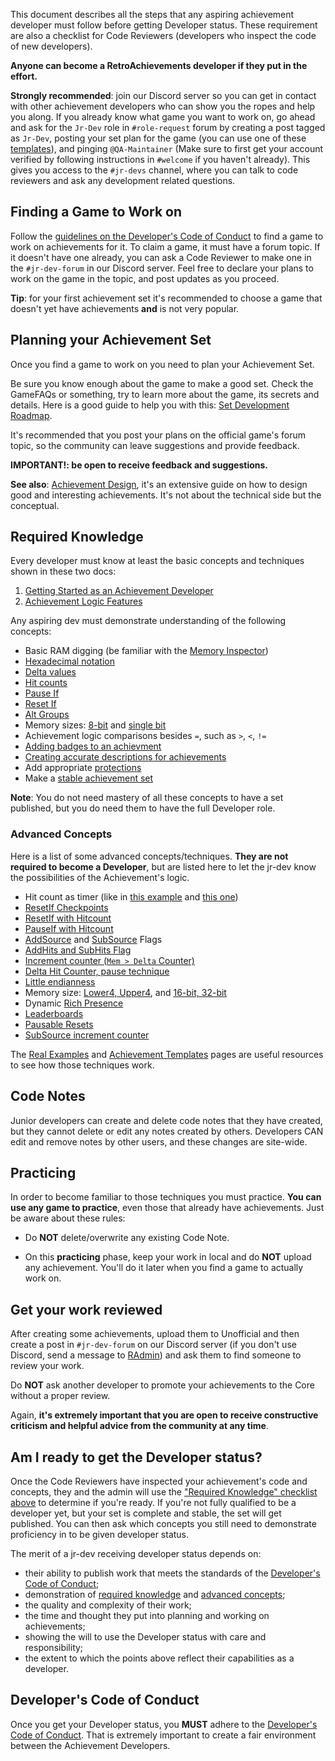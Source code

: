 This document describes all the steps that any aspiring achievement developer must follow before getting Developer status. These requirement are also a checklist for Code Reviewers (developers who inspect the code of new developers).

**Anyone can become a RetroAchievements developer if they put in the effort.**

**Strongly recommended**: join our Discord server so you can get in contact with other achievement developers who can show you the ropes and help you along. If you already know what game you want to work on, go ahead and ask for the `Jr-Dev` role in `#role-request` forum by creating a post tagged as `Jr-Dev`, posting your set plan for the game (you can use one of these [templates](https://docs.google.com/spreadsheets/d/1VC2phJ9AUcZK5Ll4bVuMpJXED8QdM_nw8OdSAuLc3bI/edit)), and pinging `@QA-Maintainer` (Make sure to first get your account verified by following instructions in `#welcome` if you haven't already). This gives you access to the `#jr-devs` channel, where you can talk to code reviewers and ask any development related questions.

## Finding a Game to Work on

Follow the [guidelines on the Developer's Code of Conduct](Developers-Code-of-Conduct#working-on-empty-sets) to find a game to work on achievements for it. To claim a game, it must have a forum topic. If it doesn't have one already, you can ask a Code Reviewer to make one in the `#jr-dev-forum` in our Discord server. Feel free to declare your plans to work on the game in the topic, and post updates as you proceed.

**Tip**: for your first achievement set it's recommended to choose a game that doesn't yet have achievements **and** is not very popular.

## Planning your Achievement Set

Once you find a game to work on you need to plan your Achievement Set.

Be sure you know enough about the game to make a good set. Check the GameFAQs or something, try to learn more about the game, its secrets and details. Here is a good guide to help you with this: [Set Development Roadmap](Set-Development-Roadmap).

It's recommended that you post your plans on the official game's forum topic, so the community can leave suggestions and provide feedback.

**IMPORTANT!: be open to receive feedback and suggestions.**

**See also**: [Achievement Design](Achievement-Design), it's an extensive guide on how to design good and interesting achievements. It's not about the technical side but the conceptual.

## Required Knowledge

Every developer must know at least the basic concepts and techniques shown in these two docs:

1. [Getting Started as an Achievement Developer](Getting-Started-as-an-Achievement-Developer)
2. [Achievement Logic Features](Achievement-Logic-Features)

Any aspiring dev must demonstrate understanding of the following concepts:

- Basic RAM digging (be familiar with the [Memory Inspector](Memory-Inspector-Overview))
- [Hexadecimal notation](Memory-Inspector-Overview#decimal-binary-and-hexadecimal-notations)
- [Delta values](Delta-Values)
- [Hit counts](Hit-Counts)
- [Pause If](PauseIf-Flag)
- [Reset If](ResetIf-Flag)
- [Alt Groups](Alt-Groups)
- Memory sizes: [8-bit](Memory-Inspector-Overview#8-bit-mode) and [single bit](Memory-Inspector-Overview#single-bits)
- Achievement logic comparisons besides `=`, such as `>`, `<`, `!=`
- [Adding badges to an achievment](Ways-to-Contribute)
- [Creating accurate descriptions for achievements](Developers-Code-of-Conduct#basic-achievement-design-guidelines)
- Add appropriate [protections](Getting-Started-as-an-Achievement-Developer#important-tips)
- Make a [stable achievement set](Getting-Started-as-an-Achievement-Developer#important-tips)

**Note**: You do not need mastery of all these concepts to have a set published, but you do need them to have the full Developer role.

### Advanced Concepts

Here is a list of some advanced concepts/techniques. **They are not required to become a Developer**, but are listed here to let the jr-dev know the possibilities of the Achievement's logic.

- Hit count as timer (like in [this example](Using-Hit-Counts-as-a-Timer) and [this one](Creating-a-Timer-with-Reset-If-Hits-based-on-the-Speed-of-the-Game))
- [ResetIf Checkpoints](Achievement-Templates#finish-level-n-without-dying-or-getting-hit-using-a-weapon-etc)
- [ResetIf with Hitcount](ResetIf-Flag#resetif-with-hit-counts)
- [PauseIf with Hitcount](PauseIf-Flag#pauseif-with-hit-counts)
- [AddSource](AddSource-Flag) and [SubSource](SubSource-Flag) Flags
- [AddHits and SubHits Flag](AddHits-and-SubHits-Flag)
- [Increment counter (`Mem > Delta` Counter)](Using-Delta-Values-and-Hit-Counts-to-Detect-an-Increment)
- [Delta Hit Counter, pause technique](Achievement-Templates#check-for-a-specific-value-changing-to-another-specific-value-ten-times)
- [Little endianness](Memory-Inspector-Overview#endianness)
- Memory size: [Lower4, Upper4](Memory-Inspector-Overview#upper4-and-lower4), and [16-bit, 32-bit](Memory-Inspector-Overview#1632-bit-mode)
- Dynamic [Rich Presence](Rich-Presence)
- [Leaderboards](Leaderboards)
- [Pausable Resets](Achievement-Templates#conditional-resets)
- [SubSource increment counter](SubSource-Flag#using-subsource-to-count-increments)

The [Real Examples](Real-Examples) and [Achievement Templates](Achievement-Templates) pages are useful resources to see how those techniques work.

## Code Notes

Junior developers can create and delete code notes that they have created, but they cannot delete or edit any notes created by others. Developers CAN edit and remove notes by other users, and these changes are site-wide.

## Practicing

In order to become familiar to those techniques you must practice. **You can use any game to practice**, even those that already have achievements. Just be aware about these rules:

- Do **NOT** delete/overwrite any existing Code Note.

- On this **practicing** phase, keep your work in local and do **NOT** upload any achievement. You'll do it later when you find a game to actually work on.

## Get your work reviewed

After creating some achievements, upload them to Unofficial and then create a post in `#jr-dev-forum` on our Discord server (if you don't use Discord, send a message to [RAdmin](http://retroachievements.org/user/RAdmin)) and ask them to find someone to review your work.

Do **NOT** ask another developer to promote your achievements to the Core without a proper review.

Again, **it's extremely important that you are open to receive constructive criticism and helpful advice from the community at any time**.

## Am I ready to get the Developer status?

Once the Code Reviewers have inspected your achievement's code and concepts, they and the admin will use the ["Required Knowledge" checklist above](#required-knowledge) to determine if you're ready. If you're not fully qualified to be a developer yet, but your set is complete and stable, the set will get published. You can then ask which concepts you still need to demonstrate proficiency in to be given developer status.

The merit of a jr-dev receiving developer status depends on:

- their ability to publish work that meets the standards of the [Developer's Code of Conduct](Developers-Code-of-Conduct);
- demonstration of [required knowledge](#required-knowledge) and [advanced concepts](#advanced-techniques);
- the quality and complexity of their work;
- the time and thought they put into planning and working on achievements;
- showing the will to use the Developer status with care and responsibility;
- the extent to which the points above reflect their capabilities as a developer.

## Developer's Code of Conduct

Once you get your Developer status, you **MUST** adhere to the [Developer's Code of Conduct](Developers-Code-of-Conduct). That is extremely important to create a fair environment between the Achievement Developers.

